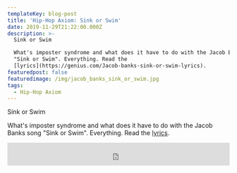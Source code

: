 ```yaml
---
templateKey: blog-post
title: 'Hip-Hop Axiom: Sink or Swim'
date: 2019-11-29T21:22:00.000Z
description: >-
  Sink or Swim

  What's imposter syndrome and what does it have to do with the Jacob Banks song
  "Sink or Swim". Everything. Read the
  [lyrics](https://genius.com/Jacob-banks-sink-or-swim-lyrics).
featuredpost: false
featuredimage: /img/jacob_banks_sink_or_swim.jpg
tags:
  - Hip-Hop Axiom
---
```

Sink or Swim

What's imposter syndrome and what does it have to do with the Jacob Banks song "Sink or Swim". Everything. Read the [lyrics](https://genius.com/Jacob-banks-sink-or-swim-lyrics).

<iframe width="100%" height="52" src="https://embed.song.link/?url=https%3A%2F%2Fsong.link%2FBd2QtGh8V4JbB&theme=light" frameborder="0" allowfullscreen sandbox="allow-same-origin allow-scripts allow-presentation allow-popups allow-popups-to-escape-sandbox"></iframe>
<!-- https://twitter.com/techmariah/status/1134131547534168065 -->
